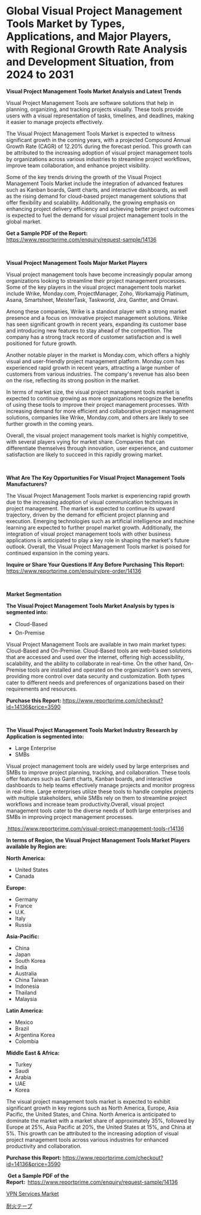 <p><h1>Global Visual Project Management Tools Market by Types, Applications, and Major Players, with Regional Growth Rate Analysis and Development Situation, from 2024 to 2031</h1></p><p><strong>Visual Project Management Tools Market Analysis and Latest Trends</strong></p>
<p><p>Visual Project Management Tools are software solutions that help in planning, organizing, and tracking projects visually. These tools provide users with a visual representation of tasks, timelines, and deadlines, making it easier to manage projects effectively.</p><p>The Visual Project Management Tools Market is expected to witness significant growth in the coming years, with a projected Compound Annual Growth Rate (CAGR) of 12.20% during the forecast period. This growth can be attributed to the increasing adoption of visual project management tools by organizations across various industries to streamline project workflows, improve team collaboration, and enhance project visibility.</p><p>Some of the key trends driving the growth of the Visual Project Management Tools Market include the integration of advanced features such as Kanban boards, Gantt charts, and interactive dashboards, as well as the rising demand for cloud-based project management solutions that offer flexibility and scalability. Additionally, the growing emphasis on enhancing project delivery efficiency and achieving better project outcomes is expected to fuel the demand for visual project management tools in the global market.</p></p>
<p><strong>Get a Sample PDF of the Report:&nbsp;</strong> <a href="https://www.reportprime.com/enquiry/request-sample/14136">https://www.reportprime.com/enquiry/request-sample/14136</a></p>
<p>&nbsp;</p>
<p><strong>Visual Project Management Tools Major Market Players</strong></p>
<p><p>Visual project management tools have become increasingly popular among organizations looking to streamline their project management processes. Some of the key players in the visual project management tools market include Wrike, Monday.com, ProjectManager, Zoho, Workamajig Platinum, Asana, Smartsheet, MeisterTask, Taskworld, Jira, Gantter, and Ornavi.</p><p>Among these companies, Wrike is a standout player with a strong market presence and a focus on innovative project management solutions. Wrike has seen significant growth in recent years, expanding its customer base and introducing new features to stay ahead of the competition. The company has a strong track record of customer satisfaction and is well positioned for future growth.</p><p>Another notable player in the market is Monday.com, which offers a highly visual and user-friendly project management platform. Monday.com has experienced rapid growth in recent years, attracting a large number of customers from various industries. The company's revenue has also been on the rise, reflecting its strong position in the market.</p><p>In terms of market size, the visual project management tools market is expected to continue growing as more organizations recognize the benefits of using these tools to improve their project management processes. With increasing demand for more efficient and collaborative project management solutions, companies like Wrike, Monday.com, and others are likely to see further growth in the coming years.</p><p>Overall, the visual project management tools market is highly competitive, with several players vying for market share. Companies that can differentiate themselves through innovation, user experience, and customer satisfaction are likely to succeed in this rapidly growing market.</p></p>
<p>&nbsp;</p>
<p><strong>What Are The Key Opportunities For Visual Project Management Tools Manufacturers?</strong></p>
<p><p>The Visual Project Management Tools market is experiencing rapid growth due to the increasing adoption of visual communication techniques in project management. The market is expected to continue its upward trajectory, driven by the demand for efficient project planning and execution. Emerging technologies such as artificial intelligence and machine learning are expected to further propel market growth. Additionally, the integration of visual project management tools with other business applications is anticipated to play a key role in shaping the market's future outlook. Overall, the Visual Project Management Tools market is poised for continued expansion in the coming years.</p></p>
<p><strong>Inquire or Share Your Questions If Any Before Purchasing This Report:</strong> <a href="https://www.reportprime.com/enquiry/pre-order/14136">https://www.reportprime.com/enquiry/pre-order/14136</a></p>
<p>&nbsp;</p>
<p><strong>Market Segmentation</strong></p>
<p><strong>The Visual Project Management Tools Market Analysis by types is segmented into:</strong></p>
<p><ul><li>Cloud-Based</li><li>On-Premise</li></ul></p>
<p><p>Visual Project Management Tools are available in two main market types: Cloud-Based and On-Premise. Cloud-Based tools are web-based solutions that are accessed and used over the internet, offering high accessibility, scalability, and the ability to collaborate in real-time. On the other hand, On-Premise tools are installed and operated on the organization's own servers, providing more control over data security and customization. Both types cater to different needs and preferences of organizations based on their requirements and resources.</p></p>
<p><strong>Purchase this Report:&nbsp;</strong><a href="https://www.reportprime.com/checkout?id=14136&price=3590">https://www.reportprime.com/checkout?id=14136&price=3590</a></p>
<p>&nbsp;</p>
<p><strong>The Visual Project Management Tools Market Industry Research by Application is segmented into:</strong></p>
<p><ul><li>Large Enterprise</li><li>SMBs</li></ul></p>
<p><p>Visual project management tools are widely used by large enterprises and SMBs to improve project planning, tracking, and collaboration. These tools offer features such as Gantt charts, Kanban boards, and interactive dashboards to help teams effectively manage projects and monitor progress in real-time. Large enterprises utilize these tools to handle complex projects with multiple stakeholders, while SMBs rely on them to streamline project workflows and increase team productivity.Overall, visual project management tools cater to the diverse needs of both large enterprises and SMBs in improving project management processes.</p></p>
<p><a href="https://www.reportprime.com/visual-project-management-tools-r14136">&nbsp;https://www.reportprime.com/visual-project-management-tools-r14136</a></p>
<p><strong>In terms of Region, the Visual Project Management Tools Market Players available by Region are:</strong></p>
<p>
    <p> <strong> North America: </strong>
        <ul>
            <li>United States</li>
            <li>Canada</li>
        </ul>
        </p> 
    <p> <strong> Europe: </strong>
        <ul>
            <li>Germany</li>
            <li>France</li>
            <li>U.K.</li>
            <li>Italy</li>
            <li>Russia</li>
        </ul>
        </p> 
    <p> <strong> Asia-Pacific: </strong>
        <ul>
            <li>China</li>
            <li>Japan</li>
            <li>South Korea</li>
            <li>India</li>
            <li>Australia</li>
            <li>China Taiwan</li>
            <li>Indonesia</li>
            <li>Thailand</li>
            <li>Malaysia</li>
        </ul>
        </p> 
    <p> <strong> Latin America: </strong>
        <ul>
            <li>Mexico</li>
            <li>Brazil</li>
            <li>Argentina Korea</li>
            <li>Colombia</li>
        </ul>
        </p> 
    <p> <strong> Middle East & Africa: </strong>
        <ul>
            <li>Turkey</li>
            <li>Saudi</li>
            <li>Arabia</li>
            <li>UAE</li>
            <li>Korea</li>
        </ul>
    </p>
    </p>
<p><p>The visual project management tools market is expected to exhibit significant growth in key regions such as North America, Europe, Asia Pacific, the United States, and China. North America is anticipated to dominate the market with a market share of approximately 35%, followed by Europe at 25%, Asia Pacific at 20%, the United States at 15%, and China at 5%. This growth can be attributed to the increasing adoption of visual project management tools across various industries for enhanced productivity and collaboration.</p></p>
<p><strong>Purchase this Report: </strong><a href="https://www.reportprime.com/checkout?id=14136&price=3590">https://www.reportprime.com/checkout?id=14136&price=3590</a></p>
<p>&nbsp;<strong>Get a Sample PDF of the Report:&nbsp;&nbsp;</strong><a href="https://www.reportprime.com/enquiry/request-sample/14136">https://www.reportprime.com/enquiry/request-sample/14136</a></p>
<p><strong></strong></p>
<p><p><a href="https://github.com/mbisetmhermsr/Market-Research-Report-List-2/blob/main/vpn-services-market.md">VPN Services Market</a></p><p><a href="https://github.com/RodHoppe07/Market-Research-Report-List-1/blob/main/874134925125.md">耐火テープ</a></p></p>